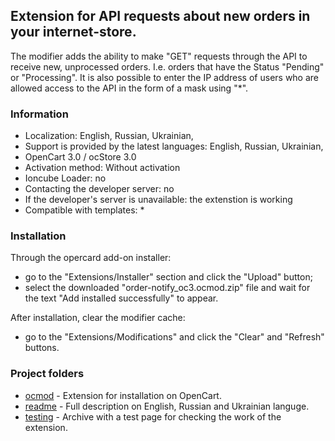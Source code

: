 ## Extension for API requests about new orders in your internet-store.

The modifier adds the ability to make "GET" requests through the API to receive new, unprocessed orders.
I.e. orders that have the Status "Pending" or "Processing".
It is also possible to enter the IP address of users who are allowed access to the API in the form of a mask using "*".

### Information

- Localization: English, Russian, Ukrainian,
- Support is provided by the latest languages: English, Russian, Ukrainian,
- OpenCart 3.0 / ocStore 3.0
- Activation method: Without activation
- Ioncube Loader: no
- Contacting the developer server: no
- If the developer's server is unavailable: the extenstion is working
- Compatible with templates: *

### Installation

Through the opercard add-on installer:
- go to the "Extensions/Installer" section and click the "Upload" button;
- select the downloaded "order-notify_oc3.ocmod.zip" file and wait for the text "Add installed successfully" to appear.

After installation, clear the modifier cache:
- go to the "Extensions/Modifications" and click the "Clear" and "Refresh" buttons.

### Project folders

- [ocmod](https://github.com/nva1773/API-Order-Notify-OCMOD/tree/main/ocmod) - Extension for installation on OpenCart.
- [readme](https://github.com/nva1773/API-Order-Notify-OCMOD/tree/main/readme) - Full description on English, Russian and Ukrainian languge.
- [testing](https://github.com/nva1773/API-Order-Notify-OCMOD/tree/main/testing) - Archive with a test page for checking the work of the extension. 
